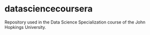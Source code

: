 # datasciencecoursera
Repository used in the Data Science Specialization course of the John Hopkings University.
